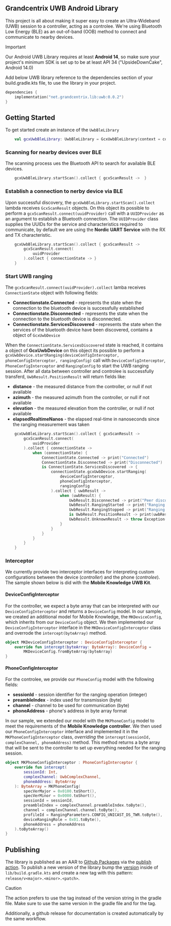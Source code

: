 ## Grandcentrix UWB Android Library
This project is all about making it super easy to create an Ultra-Wideband (UWB) session to a controller, 
acting as a controlee. We're using Bluetooth Low Energy (BLE) as an out-of-band (OOB) method to connect and communicate to nearby devices.

> [!IMPORTANT]
> Our Android UWB Library requires at least **Android 14**, so make sure your project's minimum SDK is set up to be at least API 34 ("UpsideDownCake", Android 14.0)

Add below UWB library reference to the dependencies section of your build.gradle.kts file, to use the library in your project.

```kotlin
dependencies {
    implementation("net.grandcentrix.lib:uwb:0.0.2")
}
```

## Getting Started 

To get started create an instance of the ```UwbBleLibrary```

```kotlin
    val gcxUwbBleLibrary: UwbBleLibrary = GcxUwbBleLibrary(context = context)
```
### Scanning for nearby devices over BLE

The scanning process ues the Bluetooth API to search for available BLE devices.

```kotlin
    gcxUwbBleLibrary.startScan().collect { gcxScanResult ->  }
```

### Establish a connection to nerby device via BLE 

Upon successful discovery, the ```gcxUwbBleLibrary.startScan().collect``` lambda receives ```GcxScanResult``` objects. 
On this object its possible to perform a ```gcxScanResult.connect(uuidProvider)``` call with a ```UUIDProvider``` as an argument to establish a Bluetooth connection.
The ```UUIDProvider``` class supplies the UUIDs for the service and characteristics required to communicate, by default we are using the **Nordic UART Service**
with the RX and TX characteristic.

```kotlin
    gcxUwbBleLibrary.startScan().collect { gcxScanResult ->
        gcxScanResult.connect(
            uuidProvider
        ).collect { connectionState -> }
    }
```

### Start UWB ranging

The ```gcxScanResult.connect(uuidProvider).collect``` lamba receives ```ConnectionState``` object with following fields:
- **Connectionstate.Connected** - represents the state when the connection to the bluetooth device is successfully established
- **Connectionstate.Disconnected** - represents the state when the connection to the bluetooth device is disconnected.
- **Connectionstate.ServicesDiscovered** - represents the state when the services of the bluetooth device have been discovered, contains a object of `GcxUwbDevice`
  
When the ```ConnectionState.ServicesDiscovered``` state is reached, it contains a object of **GcxUwbDevice** on this object 
its possible to perform a ```gcxUwbDevice.startRanging(deviceConfigInterceptor, phoneConfigInterceptor, rangingConfig)``` call with
```DeviceConfigInterceptor```, ```PhoneConfigInterceptor``` and ```RangingConfig```
to start the UWB ranging session. 
After all data between controller and controlee is successfully transferd, ```UwbResult.PositionResult``` will return fields like:
- **distance** - the measured distance from the controller, or null if not available
- **azimuth** - the measured azimuth from the controller, or null if not available
- **elevation** - the measured elevation from the controller, or null if not available
- **elapsedRealtimeNanos** - the elapsed real-time in nanoseconds since the ranging measurement was taken

```kotlin
    gcxUwbBleLibrary.startScan().collect { gcxScanResult ->
        gcxScanResult.connect(
            uuidProvider
        ).collect { connectionState ->
            when (connectionState) {
                ConnectionState.Connected -> print("Connected")
                ConnectionState.Disconnected -> print("Disconnected")
                is ConnectionState.ServicesDiscovered -> {
                    connectionState.gcxUwbDevice.startRanging(
                        deviceConfigInterceptor,
                        phoneConfigInterceptor,
                        rangingConfig
                    ).collect { uwbResult ->
                        when (uwbResult) {
                            UwbResult.Disconnected -> print("Peer disconnected")
                            UwbResult.RangingStarted -> print("Ranging started")
                            UwbResult.RangingStopped -> print("Ranging stopped")
                            is UwbResult.PositionResult -> print(uwbResult)
                            UwbResult.UnknownResult -> throw Exception()
                        }
                    }
                }
            }
        }
    }
```

### Interceptor

We currently provide two interceptor interfaces for interpreting custom configurations between the device (*controller*) and the phone (*controlee*). The sample shown below is did with the **Mobile Knowledge UWB Kit**.

#### DeviceConfigInterceptor 

For the controller, we expect a byte array that can be interpreted with our ```DeviceConfigInterceptor``` and returns a ```DeviceConfig``` model. In our sample, we created an additional model for Mobile Knowledge, the ```MKDeviceConfig```, which inherits from our ```DeviceConfig``` object.
We then implemented our ```DeviceConfigInterceptor``` interface in the ```MKDeviceConfigInterceptor``` class and overrode the ```intercept(byteArray)``` method.

```kotlin
object MKDeviceConfigInterceptor : DeviceConfigInterceptor {
    override fun intercept(byteArray: ByteArray): DeviceConfig =
        MKDeviceConfig.fromByteArray(byteArray)
}
```

#### PhoneConfigInterceptor

For the controlee, we provide our ```PhoneConfig``` model with the following fields: 
- **sessionId** - session identifier for the ranging operation (integer)
- **preambleIndex** - index used for transmission (byte)
- **channel** - channel to be used for communication (byte)
- **phoneAddress** - phone's address in byte array format

In our sample, we extended our model with the ```MKPhoneConfig``` model to meet the requirements of the **Mobile Knowledge controller**. We then used our ```PhoneConfigInterceptor``` interface and implemented it in the ```MKPhoneConfigInterceptor``` class, *overriding* the ```intercept(sessionId, complexChannel, phoneAddress)``` method. This method returns a byte array that will be sent to the controller to set up everything needed for the ranging session.

```kotlin
object MKPhoneConfigInterceptor : PhoneConfigInterceptor {
    override fun intercept(
        sessionId: Int,
        complexChannel: UwbComplexChannel,
        phoneAddress: ByteArray
    ): ByteArray = MKPhoneConfig(
        specVerMajor = 0x0100.toShort(),
        specVerMinor = 0x0000.toShort(),
        sessionId = sessionId,
        preambleIndex = complexChannel.preambleIndex.toByte(),
        channel = complexChannel.channel.toByte(),
        profileId = RangingParameters.CONFIG_UNICAST_DS_TWR.toByte(),
        deviceRangingRole = 0x01.toByte(),
        phoneAddress = phoneAddress
    ).toByteArray()
}
```

## Publishing

The library is published as an AAR
to [Github Packages](https://github.com/orgs/GCX-HCI/packages?repo_name=grandcentrix-uwb-ble-android)
via the [publish action](.github/workflows/publish.yml). To publish a new version of the library
bump the [version](https://github.com/GCX-HCI/grandcentrix-uwb-ble-android/blob/main/lib/build.gradle.kts#L50)
inside of `lib/build.gradle.kts` and create a new tag with this
pattern: `release/v<major>.<minor>.<patch>`.

> [!CAUTION]
> The action prefers to use the tag instead of the version string in the gradle file. Make sure to
> use the same version in the gradle file and for the tag.

Additionally, a github release for documentation is created automatically by the same workflow.